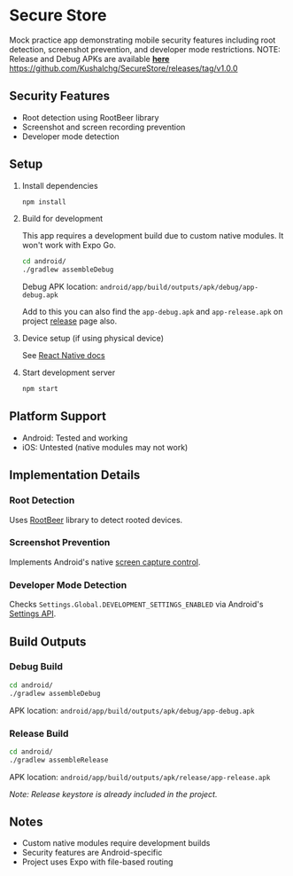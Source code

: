 
# Secure Store

Mock practice app demonstrating mobile security features including root detection, screenshot prevention, and developer mode restrictions.
NOTE: Release and Debug APKs are available [**here**](https://github.com/Kushalchg/SecureStore/releases/tag/v1.0.1)
https://github.com/Kushalchg/SecureStore/releases/tag/v1.0.0

## Security Features

- Root detection using RootBeer library
- Screenshot and screen recording prevention
- Developer mode detection

## Setup

1. Install dependencies
   ```bash
   npm install
   ```

2. Build for development
   
   This app requires a development build due to custom native modules. It won't work with Expo Go.
   
   ```bash
   cd android/
   ./gradlew assembleDebug
   ```
   
   Debug APK location: `android/app/build/outputs/apk/debug/app-debug.apk`

   Add to this you can also find the `app-debug.apk` and `app-release.apk` on project [release](https://github.com/Kushalchg/SecureStore/releases/tag/v1.0.1) page also.

3. Device setup (if using physical device)
   
   See [React Native docs](https://reactnative.dev/docs/running-on-device)

4. Start development server

   ```bash
   npm start
   ```

## Platform Support

- Android: Tested and working
- iOS: Untested (native modules may not work)

## Implementation Details

### Root Detection
Uses [RootBeer](https://github.com/scottyab/rootbeer) library to detect rooted devices.

### Screenshot Prevention
Implements Android's native [screen capture control](https://developer.android.com/about/versions/14/features/screenshot-detection#control-capture-ability).

### Developer Mode Detection
Checks `Settings.Global.DEVELOPMENT_SETTINGS_ENABLED` via Android's [Settings API](https://developer.android.com/reference/android/provider/Settings.Global#DEVELOPMENT_SETTINGS_ENABLED).

## Build Outputs

### Debug Build
```bash
cd android/
./gradlew assembleDebug
```
APK location: `android/app/build/outputs/apk/debug/app-debug.apk`

### Release Build
```bash
cd android/
./gradlew assembleRelease
```
APK location: `android/app/build/outputs/apk/release/app-release.apk`

*Note: Release keystore is already included in the project.*

## Notes

- Custom native modules require development builds
- Security features are Android-specific
- Project uses Expo with file-based routing
